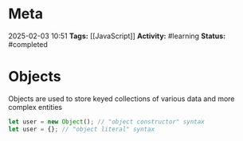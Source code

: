 # Meta
2025-02-03 10:51
**Tags:** [[JavaScript]]
**Activity:** #learning 
**Status:** #completed 

# Objects

Objects are used to store keyed collections of various data and more complex entities

```JavaScript title:example.js
let user = new Object(); // "object constructor" syntax
let user = {}; // "object literal" syntax
```